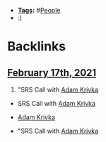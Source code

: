 - **[Tags](<Tags.md>):** #[People](<People.md>)
- :)

# Backlinks
## [February 17th, 2021](<February 17th, 2021.md>)
1. "SRS Call with [Adam Krivka](<Adam Krivka.md>)

- SRS Call with [Adam Krivka](<Adam Krivka.md>)

- [Adam Krivka](<Adam Krivka.md>)

- "SRS Call with [Adam Krivka](<Adam Krivka.md>)

